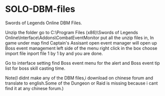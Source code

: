# SOLO-DBM-files
Swords of Legends Online DBM Files.

Unzip the folder go to C:\Program Files (x86)\Swords of Legends Online\Interface\Addons\CombatEventMonitor put all the unzip files in,
In game under map find Captain's Assisant open event manager will open up Boss event management left side of the menu right click in the box choose import file inport file 1 by 1 by
and you are done.

Go to interface setting find Boss event menu for the alert and Boss event tip list for boss skill casting time.
 
 
 Note(I didnt make any of the DBM files,i download on chinese forum and translate to english.Some of the Dungeon or Raid is missing because i cant find it at any chinese forum.)
